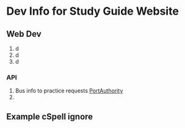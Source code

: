 
# Dev Info for Study Guide Website

## Web Dev

1. d
2. d
3. d

### API

1. Bus info to practice requests [PortAuthority][stop_times]
2.

## Example cSpell ignore

<!-- 
   cSpell:ignoreRegExp 0x[0-9a-f]+     -- will ignore c style hex numbers
   cSpell:ignoreRegExp /0x[0-9A-F]+/g  -- will ignore upper case c style hex numbers.
   cSpell:ignoreRegExp g{5} h{5}       -- will only match ggggg, but not hhhhh or 'ggggg hhhhh'
   cSpell:ignoreRegExp g{5}|h{5}       -- will match both ggggg and hhhhh
   cSpell:ignoreRegExp /g{5} h{5}/     -- will match 'ggggg hhhhh'
   cSpell:ignoreRegExp /q{5}/          -- will match qqqqq just fine but NOT QQQQQ
   cSpell:ignoreRegExp /[^\s]{40,}/    -- will ignore long strings with no spaces.
   cSpell:ignoreRegExp Email           -- this will ignore email like patterns -- see Predefined RegExp expressions
   var encodedImage = 'HR+cPzr7XGAOJNurPL0G8I2kU0UhKcqFssoKvFTR7z0T3VJfK37vS025uKroHfJ9nA6WWbHZ/ASn...'; 
-->

[stop_times]: https://stoptimes.portauthority.org/default?address=345%20Sixth%20Ave%2015222
